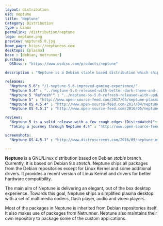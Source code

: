 ```yaml
---
layout: distribution
uid: neptune
title: 'Neptune'
Category: Distribution
type : Linux
permalink: /distribution/neptune
logo: neptune.png
preview: neptune5.0.jpg
home_page: https://neptuneos.com
desktops: [plasma]
base : [debian, netrunner]
purchase:
  OSDisc : "https://www.osdisc.com/products/neptune"

description : "Neptune is a Debian stable based distribution which ships all packages from the base distribution, along with a recent version of Linux kernel and some additional drivers."

releases:
  "Neptune 5.6": "/1-neptune-5.6-improved-gaming-experience/"
  "Neptune 5.4" : "../neptune-5.4-released-with-better-dark-theme-and-icon-theme/"
  "Neptune 5 'Refresh'" : "../neptune-os-5.0-refresh-released-with-updated-debian-base/"
  "Neptune 5" : "http://www.open-source-feed.com/2017/05/neptune-plasma-5-edition-gets-another.html"
  "Neptune OS 4.5.4" : "http://www.open-source-feed.com/2017/04/neptune-os-454-announced-with-linux.html"
  "Neptune OS 4.5.1" : "http://www.open-source-feed.com/2016/05/neptune-os-451-is-available-now.html"

reviews:
  "Neptune 5 is a solid release with a few rough edges (DistroWatch)": "https://distrowatch.com/weekly.php?issue=20180416#neptune"
  "Taking a journey through Neptune 4.4" : "http://www.open-source-feed.com/2015/09/taking-journey-through-neptune-44.html"

screenshots:
  "Neptune OS 4.5.1" : "http://www.distroscreens.com/2016/05/neptune-os-451-screenshots.html"

---
```


**Neptune** is a GNU/Linux distribution based on Debian *stable* branch. Currently, it is based on Debian 9.x *stretch*. Neptune ships all packages from the Debian repositories except for Linux Kernel and some additional drivers. It provides a recent version of Linux Kernel and drivers for better hardware compatibility.

The main aim of Neptune is delivering an elegant, out of the box desktop experience. Towards this goal, Neptune ships a simplified plasma desktop with a set of multimedia codecs, flash player, audio and video players.

Most of the packages in Neptune is inherited from Debian repositories itself. It also makes use of packages from Netrunner. Neptune also maintains their own repository to package some of the custom applications.